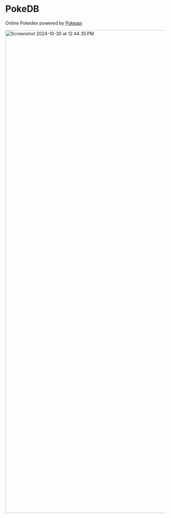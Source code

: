 # PokeDB

Online Pokedex powered by [Pokeapi](https://pokeapi.co/)

<img width="1512" alt="Screenshot 2024-10-30 at 12 44 35 PM" src="https://github.com/user-attachments/assets/a7ec3b94-6fbd-462e-abbc-25a3302e8834">
